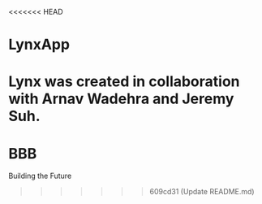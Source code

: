 <<<<<<< HEAD
# LynxApp

Lynx was created in collaboration with Arnav Wadehra and Jeremy Suh.
=======
# BBB
Building the Future
>>>>>>> 609cd31 (Update README.md)
